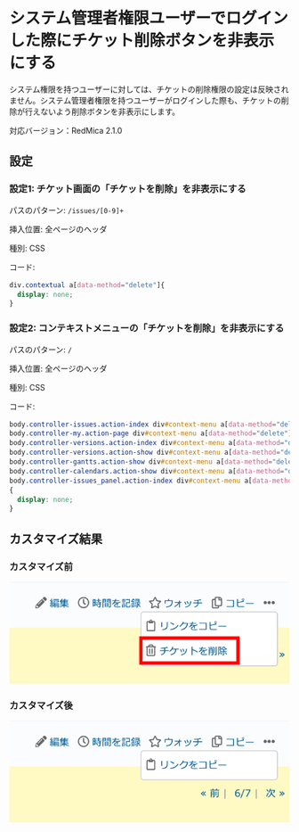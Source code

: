 # システム管理者権限ユーザーでログインした際にチケット削除ボタンを非表示にする

システム権限を持つユーザーに対しては、チケットの削除権限の設定は反映されません。システム管理者権限を持つユーザーがログインした際も、チケットの削除が行えないよう削除ボタンを非表示にします。

対応バージョン：RedMica 2.1.0

## 設定

### 設定1: チケット画面の「チケットを削除」を非表示にする

パスのパターン: `/issues/[0-9]+`

挿入位置: 全ページのヘッダ

種別: CSS

コード:

~~~ css
div.contextual a[data-method="delete"]{
  display: none;
}
~~~

### 設定2: コンテキストメニューの「チケットを削除」を非表示にする

パスのパターン: `/`

挿入位置: 全ページのヘッダ

種別: CSS

コード:

~~~ css
body.controller-issues.action-index div#context-menu a[data-method="delete"],
body.controller-my.action-page div#context-menu a[data-method="delete"],
body.controller-versions.action-index div#context-menu a[data-method="delete"],
body.controller-versions.action-show div#context-menu a[data-method="delete"],
body.controller-gantts.action-show div#context-menu a[data-method="delete"],
body.controller-calendars.action-show div#context-menu a[data-method="delete"],
body.controller-issues_panel.action-index div#context-menu a[data-method="delete"]
{
  display: none;
}
~~~


## カスタマイズ結果

### カスタマイズ前

![](before@2x.png)

### カスタマイズ後

![](after@2x.png)